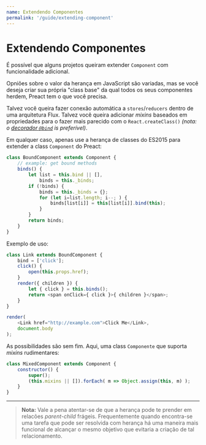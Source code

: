 ```yaml
---
name: Extendendo Componentes
permalink: '/guide/extending-component'
---
```


# Extendendo Componentes

É possível que alguns projetos queiram extender `Component` com funcionalidade adicional.

Opniões sobre o valor da herança em JavaScript são variadas, mas se você deseja criar sua própria "class base" da qual todos os seus componentes herdem, Preact tem o que você precisa. 

Talvez você queira fazer conexão automática a `stores`/`reducers` dentro de uma arquitetura Flux. Talvez você queira adicionar _mixins_ baseados em propriedades para o fazer mais parecido com o `React.createClass()` _(nota: o [decorador `@bind`](https://github.com/developit/decko#bind) is preferível)_.

Em qualquer caso, apenas use a herança de classes do ES2015 para extender a class `Component` do Preact:


```js
class BoundComponent extends Component {
    // example: get bound methods
    binds() {
        let list = this.bind || [],
            binds = this._binds;
        if (!binds) {
            binds = this._binds = {};
            for (let i=list.length; i--; ) {
                binds[list[i]] = this[list[i]].bind(this);
            }
        }
        return binds;
    }
}
```

Exemplo de uso:

```js
class Link extends BoundComponent {
    bind = ['click'];
    click() {
        open(this.props.href);
    }
    render({ children }) {
        let { click } = this.binds();
        return <span onClick={ click }>{ children }</span>;
    }
}

render(
    <Link href="http://example.com">Click Me</Link>,
    document.body
);
```

As possibilidades são sem fim. Aqui, uma class `Componente` que suporta _mixins_ rudimentares:


```js
class MixedComponent extends Component {
    constructor() {
        super();
        (this.mixins || []).forEach( m => Object.assign(this, m) );
    }
}
```

---

> **Nota:** Vale a pena atentar-se de que a herança pode te prender em relacões _parent-child_ frágeis. Frequentemente quando encontra-se uma tarefa que pode ser resolvida com herança há uma maneira mais funcional de alcançar o mesmo objetivo que evitaria a criação de tal relacionamento.
